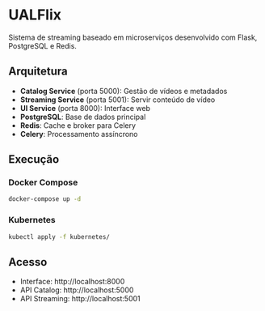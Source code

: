 # UALFlix

Sistema de streaming baseado em microserviços desenvolvido com Flask, PostgreSQL e Redis.

## Arquitetura

- **Catalog Service** (porta 5000): Gestão de vídeos e metadados
- **Streaming Service** (porta 5001): Servir conteúdo de vídeo
- **UI Service** (porta 8000): Interface web
- **PostgreSQL**: Base de dados principal
- **Redis**: Cache e broker para Celery
- **Celery**: Processamento assíncrono

## Execução

### Docker Compose
```bash
docker-compose up -d
```

### Kubernetes
```bash
kubectl apply -f kubernetes/
```

## Acesso
- Interface: http://localhost:8000
- API Catalog: http://localhost:5000
- API Streaming: http://localhost:5001